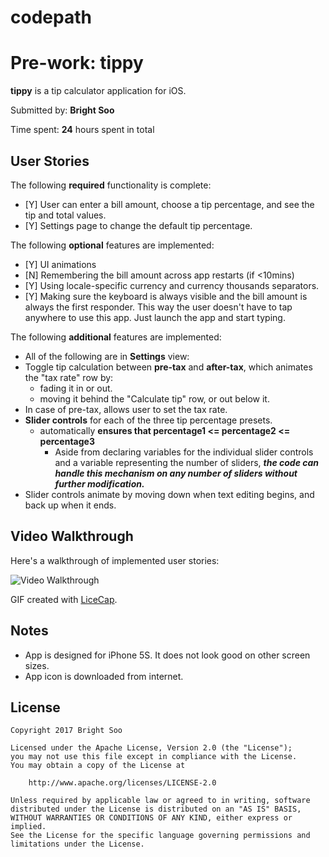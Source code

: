 # codepath
# Pre-work: tippy

**tippy** is a tip calculator application for iOS.

Submitted by: **Bright Soo**

Time spent: **24** hours spent in total

## User Stories

The following **required** functionality is complete:

* [Y] User can enter a bill amount, choose a tip percentage, and see the tip and total values.
* [Y] Settings page to change the default tip percentage.

The following **optional** features are implemented:
* [Y] UI animations
* [N] Remembering the bill amount across app restarts (if <10mins)
* [Y] Using locale-specific currency and currency thousands separators.
* [Y] Making sure the keyboard is always visible and the bill amount is always the first responder. This way the user doesn't have to tap anywhere to use this app. Just launch the app and start typing.

The following **additional** features are implemented:
- All of the following are in **Settings** view:
 - Toggle tip calculation between **pre-tax** and **after-tax**, which animates the "tax rate" row by:
    - fading it in or out.
    - moving it behind the "Calculate tip" row, or out below it.
 - In case of pre-tax, allows user to set the tax rate.
 - **Slider controls** for each of the three tip percentage presets.
   - automatically **ensures that percentage1 <= percentage2 <= percentage3**
     - Aside from declaring variables for the individual slider controls and a variable representing the number of sliders, **_the code can handle this mechanism on any number of sliders without further modification._**
 - Slider controls animate by moving down when text editing begins, and back up when it ends.

## Video Walkthrough 

Here's a walkthrough of implemented user stories:

<img src='http://i.imgur.com/xlWcx8O.gif' title='Video Walkthrough' width='' alt='Video Walkthrough' />

GIF created with [LiceCap](http://www.cockos.com/licecap/).

## Notes

- App is designed for iPhone 5S.  It does not look good on other screen sizes.
- App icon is downloaded from internet.

## License

    Copyright 2017 Bright Soo

    Licensed under the Apache License, Version 2.0 (the "License");
    you may not use this file except in compliance with the License.
    You may obtain a copy of the License at

        http://www.apache.org/licenses/LICENSE-2.0

    Unless required by applicable law or agreed to in writing, software
    distributed under the License is distributed on an "AS IS" BASIS,
    WITHOUT WARRANTIES OR CONDITIONS OF ANY KIND, either express or implied.
    See the License for the specific language governing permissions and
    limitations under the License.
